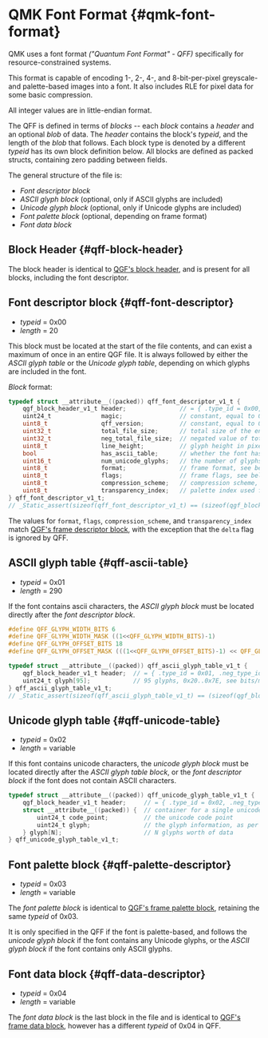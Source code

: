 # QMK Font Format {#qmk-font-format}

QMK uses a font format _("Quantum Font Format" - QFF)_ specifically for resource-constrained systems.

This format is capable of encoding 1-, 2-, 4-, and 8-bit-per-pixel greyscale- and palette-based images into a font. It also includes RLE for pixel data for some basic compression.

All integer values are in little-endian format.

The QFF is defined in terms of _blocks_ -- each _block_ contains a _header_ and an optional _blob_ of data. The _header_ contains the block's _typeid_, and the length of the _blob_ that follows. Each block type is denoted by a different _typeid_ has its own block definition below. All blocks are defined as packed structs, containing zero padding between fields.

The general structure of the file is:

* _Font descriptor block_
* _ASCII glyph block_ (optional, only if ASCII glyphs are included)
* _Unicode glyph block_ (optional, only if Unicode glyphs are included)
* _Font palette block_ (optional, depending on frame format)
* _Font data block_

## Block Header {#qff-block-header}

The block header is identical to [QGF's block header](quantum_painter_qgf.md#qgf-block-header), and is present for all blocks, including the font descriptor.

## Font descriptor block {#qff-font-descriptor}

* _typeid_ = 0x00
* _length_ = 20

This block must be located at the start of the file contents, and can exist a maximum of once in an entire QGF file. It is always followed by either the _ASCII glyph table_ or the _Unicode glyph table_, depending on which glyphs are included in the font.

_Block_ format:

```c
typedef struct __attribute__((packed)) qff_font_descriptor_v1_t {
    qgf_block_header_v1_t header;               // = { .type_id = 0x00, .neg_type_id = (~0x00), .length = 20 }
    uint24_t              magic;                // constant, equal to 0x464651 ("QFF")
    uint8_t               qff_version;          // constant, equal to 0x01
    uint32_t              total_file_size;      // total size of the entire file, starting at offset zero
    uint32_t              neg_total_file_size;  // negated value of total_file_size, used for detecting parsing errors
    uint8_t               line_height;          // glyph height in pixels
    bool                  has_ascii_table;      // whether the font has an ascii table of glyphs (0x20...0x7E)
    uint16_t              num_unicode_glyphs;   // the number of glyphs in the unicode table -- no table specified if zero
    uint8_t               format;               // frame format, see below.
    uint8_t               flags;                // frame flags, see below.
    uint8_t               compression_scheme;   // compression scheme, see below.
    uint8_t               transparency_index;   // palette index used for transparent pixels (not yet implemented)
} qff_font_descriptor_v1_t;
// _Static_assert(sizeof(qff_font_descriptor_v1_t) == (sizeof(qgf_block_header_v1_t) + 20), "qff_font_descriptor_v1_t must be 25 bytes in v1 of QFF");
```

The values for `format`, `flags`, `compression_scheme`, and `transparency_index` match [QGF's frame descriptor block](quantum_painter_qgf.md#qgf-frame-descriptor), with the exception that the `delta` flag is ignored by QFF.

## ASCII glyph table {#qff-ascii-table}

* _typeid_ = 0x01
* _length_ = 290

If the font contains ascii characters, the _ASCII glyph block_ must be located directly after the _font descriptor block_.

```c
#define QFF_GLYPH_WIDTH_BITS 6
#define QFF_GLYPH_WIDTH_MASK ((1<<QFF_GLYPH_WIDTH_BITS)-1)
#define QFF_GLYPH_OFFSET_BITS 18
#define QFF_GLYPH_OFFSET_MASK (((1<<QFF_GLYPH_OFFSET_BITS)-1) << QFF_GLYPH_WIDTH_BITS)

typedef struct __attribute__((packed)) qff_ascii_glyph_table_v1_t {
    qgf_block_header_v1_t header;  // = { .type_id = 0x01, .neg_type_id = (~0x01), .length = 285 }
    uint24_t glyph[95];            // 95 glyphs, 0x20..0x7E, see bits/masks above for values
} qff_ascii_glyph_table_v1_t;
// _Static_assert(sizeof(qff_ascii_glyph_table_v1_t) == (sizeof(qgf_block_header_v1_t) + 285), "qff_ascii_glyph_table_v1_t must be 290 bytes in v1 of QFF");
```

## Unicode glyph table {#qff-unicode-table}

* _typeid_ = 0x02
* _length_ = variable

If this font contains unicode characters, the _unicode glyph block_ must be located directly after the _ASCII glyph table block_, or the _font descriptor block_ if the font does not contain ASCII characters.

```c
typedef struct __attribute__((packed)) qff_unicode_glyph_table_v1_t {
    qgf_block_header_v1_t header;     // = { .type_id = 0x02, .neg_type_id = (~0x02), .length = (N * 6) }
    struct __attribute__((packed)) {  // container for a single unicode glyph
        uint24_t code_point;          // the unicode code point
        uint24_t glyph;               // the glyph information, as per ASCII glyphs above
    } glyph[N];                       // N glyphs worth of data
} qff_unicode_glyph_table_v1_t;
```

## Font palette block {#qff-palette-descriptor}

* _typeid_ = 0x03
* _length_ = variable

The _font palette block_ is identical to [QGF's frame palette block](quantum_painter_qgf.md#qgf-frame-palette-descriptor), retaining the same _typeid_ of 0x03.

It is only specified in the QFF if the font is palette-based, and follows the _unicode glyph block_ if the font contains any Unicode glyphs, or the _ASCII glyph block_ if the font contains only ASCII glyphs.

## Font data block {#qff-data-descriptor}

* _typeid_ = 0x04
* _length_ = variable

The _font data block_ is the last block in the file and is identical to [QGF's frame data block](quantum_painter_qgf.md#qgf-frame-data-descriptor), however has a different _typeid_ of 0x04 in QFF.
